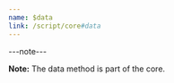 ```yaml
---
name: $data
link: /script/core#data
---
```


---note---

**Note:** The data method is part of the core.